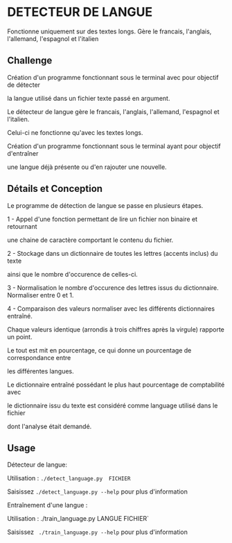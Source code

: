 # DETECTEUR DE LANGUE

Fonctionne uniquement sur des textes longs. Gère le francais, l'anglais, l'allemand, l'espagnol et l'italien

## Challenge

Création d'un programme fonctionnant sous le terminal avec pour objectif de détecter 

la langue utilisé dans un fichier texte passé en argument.

Le détecteur de langue gère le francais, l'anglais, l'allemand, l'espagnol et l'italien.

Celui-ci ne fonctionne qu'avec les textes longs.

Création d'un programme fonctionnant sous le terminal ayant pour objectif d'entraîner

une langue déjà présente ou d'en rajouter une nouvelle.


## Détails et Conception


Le programme de détection de langue se passe en plusieurs étapes.

1 - Appel d'une fonction permettant de lire un fichier non binaire et retournant

une chaine de caractère comportant le contenu du fichier.

2 - Stockage dans un dictionnaire de toutes les lettres (accents inclus) du texte

ainsi que le nombre d'occurence de celles-ci.

3 - Normalisation le nombre d'occurence des lettres issus du dictionnaire. Normaliser entre 0 et 1.

4 - Comparaison des valeurs normaliser avec les différents dictionnaires entraîné. 

Chaque valeurs identique (arrondis à trois chiffres après la virgule) rapporte un point.

Le tout est mit en pourcentage, ce qui donne un pourcentage de correspondance entre 

les différentes langues.

Le dictionnaire entraîné possédant le plus haut pourcentage de comptabilité avec 

le dictionnaire issu du texte est considéré comme language utilisé dans le fichier

dont l'analyse était demandé.

## Usage

Détecteur de langue:

Utilisation : `./detect_language.py  FICHIER`

Saisissez `./detect_language.py --help` pour plus d'information



Entraînement d'une langue :

Utilisation :  ./train_language.py LANGUE  FICHIER`

Saisissez ` ./train_language.py --help` pour plus d'information